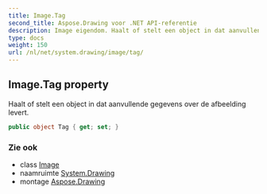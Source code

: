 ```yaml
---
title: Image.Tag
second_title: Aspose.Drawing voor .NET API-referentie
description: Image eigendom. Haalt of stelt een object in dat aanvullende gegevens over de afbeelding levert.
type: docs
weight: 150
url: /nl/net/system.drawing/image/tag/
---
```

## Image.Tag property

Haalt of stelt een object in dat aanvullende gegevens over de afbeelding levert.

```csharp
public object Tag { get; set; }
```

### Zie ook

* class [Image](../)
* naamruimte [System.Drawing](../../image/)
* montage [Aspose.Drawing](../../../)


